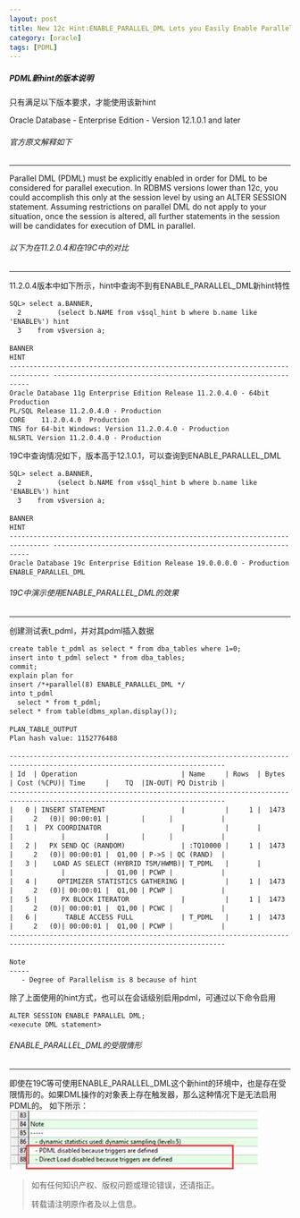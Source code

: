 ```yaml
---
layout: post
title: New 12c Hint:ENABLE_PARALLEL_DML Lets you Easily Enable Parallel DML (PDML) at the Statement Level (Doc ID 1991034.1)
category: [oracle]
tags: [PDML]
---
```


##### PDML新hint的版本说明
只有满足以下版本要求，才能使用该新hint

Oracle Database - Enterprise Edition - Version 12.1.0.1 and later

###### 官方原文解释如下
----
Parallel DML (PDML) must be explicitly enabled in order for DML to be considered for parallel execution.  In RDBMS versions lower than 12c, you could accomplish this only at the session level by using an ALTER SESSION statement. Assuming restrictions on parallel DML do not apply to your situation, once the session is altered, all further statements in the session will be candidates for execution of DML in parallel.

###### 以下为在11.2.0.4和在19C中的对比
----
11.2.0.4版本中如下所示，hint中查询不到有ENABLE_PARALLEL_DML新hint特性
```
SQL> select a.BANNER,
  2         (select b.NAME from v$sql_hint b where b.name like 'ENABLE%') hint
  3    from v$version a;

BANNER                                                                           HINT
-------------------------------------------------------------------------------- ----------------------------------------------------------------
Oracle Database 11g Enterprise Edition Release 11.2.0.4.0 - 64bit Production     
PL/SQL Release 11.2.0.4.0 - Production                                           
CORE	11.2.0.4.0	Production                                                         
TNS for 64-bit Windows: Version 11.2.0.4.0 - Production                          
NLSRTL Version 11.2.0.4.0 - Production     
```

19C中查询情况如下，版本高于12.1.0.1，可以查询到ENABLE_PARALLEL_DML
```
SQL> select a.BANNER,
  2         (select b.NAME from v$sql_hint b where b.name like 'ENABLE%') hint
  3    from v$version a;

BANNER                                                                           HINT
-------------------------------------------------------------------------------- ----------------------------------------------------------------
Oracle Database 19c Enterprise Edition Release 19.0.0.0.0 - Production           ENABLE_PARALLEL_DML

```

###### 19C中演示使用ENABLE_PARALLEL_DML的效果
----
创建测试表t_pdml，并对其pdml插入数据
```
create table t_pdml as select * from dba_tables where 1=0;
insert into t_pdml select * from dba_tables;
commit;
explain plan for 
insert /*+parallel(8) ENABLE_PARALLEL_DML */
into t_pdml 
  select * from t_pdml;
select * from table(dbms_xplan.display());

PLAN_TABLE_OUTPUT
Plan hash value: 1152776488
 
----------------------------------------------------------------------------------------------------------------------------
| Id  | Operation                          | Name     | Rows  | Bytes | Cost (%CPU)| Time     |    TQ  |IN-OUT| PQ Distrib |
----------------------------------------------------------------------------------------------------------------------------
|   0 | INSERT STATEMENT                   |          |     1 |  1473 |     2   (0)| 00:00:01 |        |      |            |
|   1 |  PX COORDINATOR                    |          |       |       |            |          |        |      |            |
|   2 |   PX SEND QC (RANDOM)              | :TQ10000 |     1 |  1473 |     2   (0)| 00:00:01 |  Q1,00 | P->S | QC (RAND)  |
|   3 |    LOAD AS SELECT (HYBRID TSM/HWMB)| T_PDML   |       |       |            |          |  Q1,00 | PCWP |            |
|   4 |     OPTIMIZER STATISTICS GATHERING |          |     1 |  1473 |     2   (0)| 00:00:01 |  Q1,00 | PCWP |            |
|   5 |      PX BLOCK ITERATOR             |          |     1 |  1473 |     2   (0)| 00:00:01 |  Q1,00 | PCWC |            |
|   6 |       TABLE ACCESS FULL            | T_PDML   |     1 |  1473 |     2   (0)| 00:00:01 |  Q1,00 | PCWP |            |
----------------------------------------------------------------------------------------------------------------------------
 
Note
-----
   - Degree of Parallelism is 8 because of hint

```
除了上面使用的hint方式，也可以在会话级别启用pdml，可通过以下命令启用
```
ALTER SESSION ENABLE PARALLEL DML;
<execute DML statement> 
```

###### ENABLE_PARALLEL_DML的受限情形
----
即使在19C等可使用ENABLE_PARALLEL_DML这个新hint的环境中，也是存在受限情形的。如果DML操作的对象表上存在触发器，那么这种情况下是无法启用PDML的。
如下所示：
![image](/img/2021-02-19-oracle-pdml/pdml_1.png)

> 如有任何知识产权、版权问题或理论错误，还请指正。
>
> 转载请注明原作者及以上信息。
